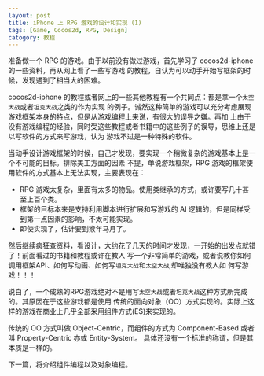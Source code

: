 ```yaml
---
layout: post
title: iPhone 上 RPG 游戏的设计和实现 (1)
tags: [Game, Cocos2d, RPG, Design]
catogory: 教程
---
```



准备做一个 RPG 的游戏。由于以前没有做过游戏，首先学习了 cocos2d-iphone 的一些资料，再从网上看了一些写游戏
的教程，自认为可以动手开始写框架的时候，发现遇到了相当大的困难。

cocos2d-iphone 的教程或者网上的一些其他教程有一个共同点：都是拿一个`太空大战`或者`坦克大战`之类的作为实现
的例子。诚然这种简单的游戏可以充分考虑展现游戏框架本身的特点，但是从游戏编程上来说，有很大的误导之嫌。再加
上由于没有游戏编程的经验，同时受这些教程或者书籍中的这些例子的误导，思维上还是以写软件的方式来写游戏，认为
游戏不过是一种特殊的软件。

当动手设计游戏框架的时候，自己才发现，要实现一个稍微复杂的游戏基本上是一个不可能的目标。排除美工方面的因素
不提，单说游戏框架，RPG 游戏的框架使用软件的方式基本上无法实现，主要表现在：

- RPG 游戏太复杂，里面有太多的物品。使用类继承的方式，或许要写几十甚至上百个类。
- 框架的目标本来是支持利用脚本进行扩展和写游戏的 AI 逻辑的，但是同样受到第一点因素的影响，不太可能实现。
- 即使实现了，估计要到猴年马月了。

然后继续疯狂查资料，看设计，大约花了几天的时间才发现，一开始的出发点就错了！前面看过的书籍和教程或许在教人
写一个非常简单的游戏，或者说教你如何调用框架API、如何写动画、如何写`坦克大战`和`太空大战`,却唯独没有教人如
何写游戏！！！

说白了，一个成熟的RPG游戏绝对不是用写`太空大战`或者`坦克大战`这种方式所完成的。其原因在于这些游戏都是使用
传统的面向对象（OO）方式实现的。实际上这样的游戏在商业上几乎全部采用组件方式(ES)来实现的。

传统的 OO 方式叫做 Object-Centric，而组件的方式为 Component-Based 或者叫 Property-Centric 亦或 Entity-System。
具体还没有一个标准的称谓，但是其本质是一样的。

下一篇，将介绍组件编程以及对象编程。
